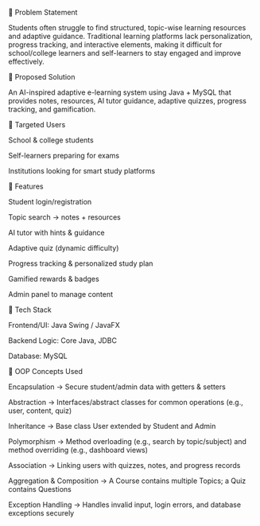 📌 Problem Statement

Students often struggle to find structured, topic-wise learning resources and adaptive guidance. Traditional learning platforms lack personalization, progress tracking, and interactive elements, making it difficult for school/college learners and self-learners to stay engaged and improve effectively.

📌 Proposed Solution

An AI-inspired adaptive e-learning system using Java + MySQL that provides notes, resources, AI tutor guidance, adaptive quizzes, progress tracking, and gamification.

📌 Targeted Users

School & college students

Self-learners preparing for exams

Institutions looking for smart study platforms

📌 Features

Student login/registration

Topic search → notes + resources

AI tutor with hints & guidance

Adaptive quiz (dynamic difficulty)

Progress tracking & personalized study plan

Gamified rewards & badges

Admin panel to manage content

📌 Tech Stack

Frontend/UI: Java Swing / JavaFX

Backend Logic: Core Java, JDBC

Database: MySQL

📌 OOP Concepts Used

Encapsulation → Secure student/admin data with getters & setters

Abstraction → Interfaces/abstract classes for common operations (e.g., user, content, quiz)

Inheritance → Base class User extended by Student and Admin

Polymorphism → Method overloading (e.g., search by topic/subject) and method overriding (e.g., dashboard views)

Association → Linking users with quizzes, notes, and progress records

Aggregation & Composition → A Course contains multiple Topics; a Quiz contains Questions

Exception Handling → Handles invalid input, login errors, and database exceptions securely
